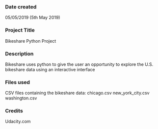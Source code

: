 ### Date created
05/05/2019 (5th May 2019)

### Project Title
Bikeshare Python Project

### Description
Bikeshare uses python to give the user an opportunity to explore the U.S. bikeshare data
using an interactive interface

### Files used
CSV files containing the bikeshare data:
chicago.csv
new_york_city.csv
washington.csv

### Credits
Udacity.com
